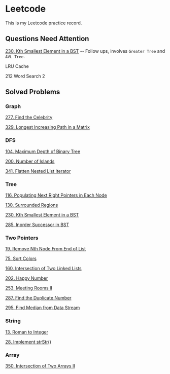 # Leetcode 
This is my Leetcode practice record.  



## Questions Need Attention

[230. Kth Smallest Element in a BST](https://github.com/Tianhao-Li/Leetcode/blob/main/Tree/230.%20Kth%20Smallest%20Element%20in%20a%20BST.md) -- Follow ups, involves `Greater Tree` and `AVL Tree`.

LRU Cache

212 Word Search 2



## Solved Problems

### Graph

[277. Find the Celebrity](https://github.com/Tianhao-Li/Leetcode/blob/main/Graph/277.%20Find%20the%20Celebrity.md)

[329. Longest Increasing Path in a Matrix](https://github.com/Tianhao-Li/Leetcode/blob/main/Graph/329.%20Longest%20Increasing%20Path%20in%20a%20Matrix.md)



### DFS

[104. Maximum Depth of Binary Tree](https://github.com/Tianhao-Li/Leetcode/blob/main/DFS/104.%20Maximum%20Depth%20of%20Binary%20Tree.md)

[200. Number of Islands](https://github.com/Tianhao-Li/Leetcode/blob/main/DFS/200.%20Number%20of%20Islands.md)

[341. Flatten Nested List Iterator](https://github.com/Tianhao-Li/Leetcode/blob/main/DFS/341.%20Flatten%20Nested%20List%20Iterator.md)



### Tree

[116. Populating Next Right Pointers in Each Node](https://github.com/Tianhao-Li/Leetcode/blob/main/Tree/116.%20Populating%20Next%20Right%20Pointers%20in%20Each%20Node.md)

[130. Surrounded Regions](https://github.com/Tianhao-Li/Leetcode/blob/main/DFS/130.%20Surrounded%20Regions.md)

[230. Kth Smallest Element in a BST](https://github.com/Tianhao-Li/Leetcode/blob/main/Tree/230.%20Kth%20Smallest%20Element%20in%20a%20BST.md)

[285. Inorder Successor in BST](https://github.com/Tianhao-Li/Leetcode/blob/main/Tree/285.%20Inorder%20Successor%20in%20BST.md)



### Two Pointers

[19. Remove Nth Node From End of List](https://github.com/Tianhao-Li/Leetcode/blob/main/Two%20Pointers/19.%20Remove%20Nth%20Node%20From%20End%20of%20List.md)

[75. Sort Colors](https://github.com/Tianhao-Li/Leetcode/blob/main/Two%20Pointers/75.%20Sort%20Colors.md)

[160. Intersection of Two Linked Lists](https://github.com/Tianhao-Li/Leetcode/blob/main/Two%20Pointers/160.%20Intersection%20of%20Two%20Linked%20Lists.md)

[202. Happy Number](https://github.com/Tianhao-Li/Leetcode/blob/main/Two%20Pointers/202.%20Happy%20Number.md)

[253. Meeting Rooms II](https://github.com/Tianhao-Li/Leetcode/blob/main/Two%20Pointers/253.%20Meeting%20Rooms%20II.md)

[287. Find the Duplicate Number](https://github.com/Tianhao-Li/Leetcode/blob/main/Two%20Pointers/287.%20Find%20the%20Duplicate%20Number.md)

[295. Find Median from Data Stream](https://github.com/Tianhao-Li/Leetcode/blob/main/Two%20Pointers/295.%20Find%20Median%20from%20Data%20Stream.md)



### **String**

[13. Roman to Integer](https://github.com/Tianhao-Li/Leetcode/blob/main/String/13.%20Roman%20to%20Integer.md)

[28. Implement strStr()](https://github.com/Tianhao-Li/Leetcode/blob/main/String/28.%20Implement%20strStr().md)



### Array

[350. Intersection of Two Arrays II](https://github.com/Tianhao-Li/Leetcode/blob/main/Array/350.%20Intersection%20of%20Two%20Arrays%20II.md)
